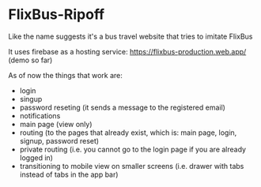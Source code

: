 # FlixBus-Ripoff
Like the name suggests it's a bus travel website that tries to imitate FlixBus

It uses firebase as a hosting service: https://flixbus-production.web.app/ (demo so far)

As of now the things that work are: 
- login
- singup
- password reseting (it sends a message to the registered email)
- notifications
- main page (view only)
- routing (to the pages that already exist, which is: main page, login, signup, password reset)
- private routing (i.e. you cannot go to the login page if you are already logged in)
- transitioning to mobile view on smaller screens (i.e. drawer with tabs instead of tabs in the app bar)
